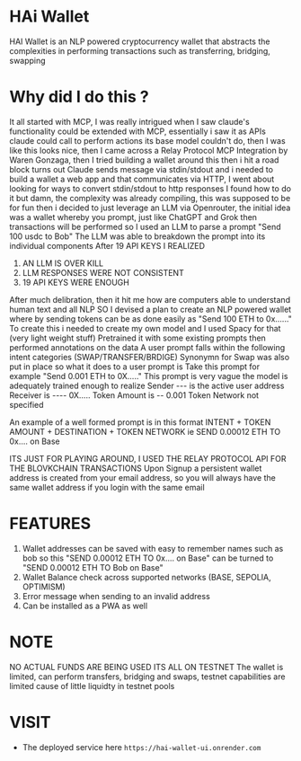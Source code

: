 # HAi Wallet
 HAI Wallet is an NLP powered cryptocurrency wallet that abstracts the complexities in performing transactions such as transferring, bridging, swapping 
 
 # Why did I do this ?
 It all started with MCP, I was really intrigued when I saw claude's functionality could be extended with MCP, essentially i saw it as APIs claude could call to perform actions its base model couldn't do, then I was like this looks nice, then I came across a Relay Protocol MCP Integration by Waren Gonzaga, then I tried building a wallet around this then i hit a road block
turns out Claude sends message via stdin/stdout and i needed to build a wallet a web app and that communicates via HTTP, I went about looking for ways to convert stdin/stdout to http responses
I found how to do it but damn, the complexity was already compiling, this was supposed to be for fun
then i decided to just leverage an LLM via Openrouter, the initial idea was a wallet whereby you prompt, just like ChatGPT and Grok then transactions will be performed
so I used an LLM to parse a prompt "Send 100 usdc to Bob"
The LLM was able to breakdown the prompt into its individual components
After 19 API KEYS I REALIZED 
1. AN LLM IS OVER KILL
2. LLM RESPONSES WERE NOT CONSISTENT 
3. 19 API KEYS WERE ENOUGH 

After much delibration, then it hit me how are computers able to understand human text and all
NLP
SO I devised a plan to create an NLP powered wallet where by sending tokens can be as done easily as  "Send 100 ETH to 0x......"
To create this i needed to create my own model and I used Spacy for that (very light weight stuff)
Pretrained it with some existing prompts
 then performed annotations on the data
 A user prompt falls within the following intent categories (SWAP/TRANSFER/BRDIGE)
 Synonymn for Swap was also put in place
 so what it does to a user prompt is 
 Take this prompt for example "Send 0.001 ETH to 0X....."
 This prompt is very vague
 the model is adequately trained enough to realize 
 Sender --- is the active user address
 Receiver is ---- 0X.....
 Token Amount is -- 0.001
 Token Network not specified

 An example of a well formed prompt is in this format
 INTENT + TOKEN AMOUNT + DESTINATION + TOKEN NETWORK
 ie
 SEND 0.00012 ETH TO 0x.... on Base

 ITS JUST FOR PLAYING AROUND, I USED THE RELAY PROTOCOL API FOR THE BLOVKCHAIN TRANSACTIONS
 Upon Signup a persistent wallet address is created from your email address, so you will always have the same wallet address if you login with the same email

 # FEATURES
 1. Wallet addresses can be saved with easy to remember names such as bob so this "SEND 0.00012 ETH TO 0x.... on Base" can be turned to  "SEND 0.00012 ETH TO Bob on Base"
 2. Wallet Balance check across supported networks (BASE, SEPOLIA, OPTIMISM)
 3. Error message when sending to an invalid address
 4. Can be installed as a PWA as well

 # NOTE
 NO ACTUAL FUNDS ARE BEING USED ITS ALL ON TESTNET 
 The wallet is limited, can perform transfers, bridging and swaps, testnet capabilities are limited cause of little liquidty in testnet pools

 # VISIT
- The deployed service here `https://hai-wallet-ui.onrender.com`
